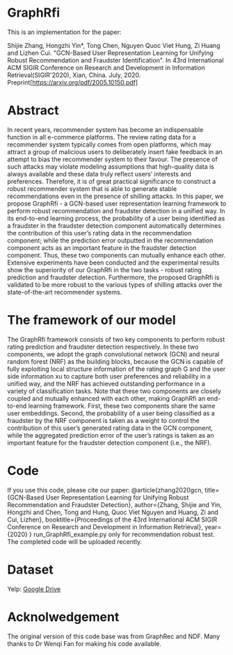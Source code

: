 # GraphRfi
This is an implementation for the paper:

Shijie Zhang, Hongzhi Yin*, Tong Chen, Nguyen Quoc Viet Hung, Zi Huang and Lizhen Cui. "GCN-Based User Representation Learning for Unifying Robust Recommendation and Fraudster Identification". In 43rd International ACM SIGIR Conference on Research and Development in Information Retrieval(SIGIR'2020), Xian, China. July, 2020. Preprint[https://arxiv.org/pdf/2005.10150.pdf]
# Abstract
In recent years, recommender system has become an indispensable function in all e-commerce platforms. The review rating data for a recommender system typically comes from open platforms, which may attract a group of malicious users to deliberately insert fake feedback in an attempt to bias the recommender system to their favour. The presence of such attacks may violate modeling assumptions that high-quality data is always available and these data truly reflect users’ interests and preferences. Therefore, it is of great practical significance to construct a robust recommender system that is able to generate stable recommendations even in the presence of shilling attacks. In this paper, we propose GraphRfi - a GCN-based user representation learning framework to perform robust recommendation and fraudster detection in a unified way. In its end-to-end learning process, the probability of a user being identified as a fraudster in the fraudster detection component automatically determines the contribution of this user’s rating data in the recommendation component; while the prediction error outputted in the recommendation component acts as an important feature in the fraudster detection component. Thus, these two components can mutually enhance each other. Extensive experiments have been conducted and the experimental results show the superiority of our GraphRfi in the two tasks - robust rating prediction and fraudster detection. Furthermore, the proposed GraphRfi is validated to be more robust to the various types of shilling attacks over the state-of-the-art recommender systems.
# The framework of our model
The GraphRfi framework consists of two key components to perform robust rating prediction and fraudster detection respectively. In these two components, we adopt the
graph convolutional network (GCN) and neural random forest (NRF) as the building blocks, because the GCN is capable of fully exploiting local structure information of the rating graph G and the user side information xu to capture both user preferences and reliability in a unified way, and the NRF has achieved outstanding performance in a variety of classification tasks. Note that these two components are closely coupled and mutually enhanced with each other, making GraphRfi an end-to-end learning framework. First, these two components share the same user embeddings. Second, the probability of a user being classified as a fraudster by the NRF component is taken as a weight to control the contribution of this user’s generated rating data in the GCN component, while the aggregated prediction error of the user’s ratings is taken as an important feature for the fraudster detection component (i.e., the NRF).
# Code
If you use this code, please cite our paper:
@article{zhang2020gcn,
  title={GCN-Based User Representation Learning for Unifying Robust Recommendation and Fraudster Detection},
  author={Zhang, Shijie and Yin, Hongzhi and Chen, Tong and Hung, Quoc Viet Nguyen and Huang, Zi and Cui, Lizhen},
  booktitle={Proceedings of the 43rd International ACM SIGIR Conference on Research and Development in Information Retrieval},
  year={2020}
}
run_GraphRfi_example.py only for recommendation robust test. 
The completed code will be uploaded recently.
# Dataset
Yelp: [Google Drive](https://drive.google.com/drive/folders/0B8JIKvhJUvRdfk8yS1E4T0lXUm1uOGtJUmN2cExMTXRmVUpsSGE2OHRzNkdUT0RyMzA4WDA)
# Acknolwedgement
The original version of this code base was from GraphRec and NDF. Many thanks to Dr Wenqi Fan for making his code available.











